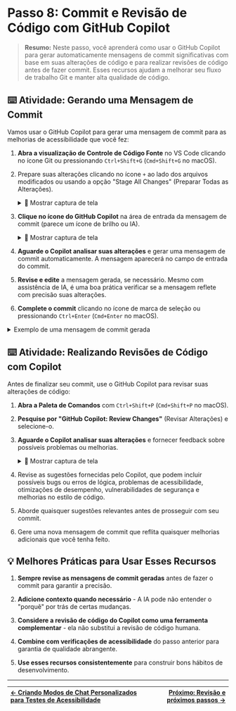 # Passo 8: Commit e Revisão de Código com GitHub Copilot

> **Resumo:**
> Neste passo, você aprenderá como usar o GitHub Copilot para gerar automaticamente mensagens de commit significativas com base em suas alterações de código e para realizar revisões de código antes de fazer commit. Esses recursos ajudam a melhorar seu fluxo de trabalho Git e manter alta qualidade de código.

## ⌨️ Atividade: Gerando uma Mensagem de Commit

Vamos usar o GitHub Copilot para gerar uma mensagem de commit para as melhorias de acessibilidade que você fez:

1. **Abra a visualização de Controle de Código Fonte** no VS Code clicando no ícone Git ou pressionando `Ctrl+Shift+G` (`Cmd+Shift+G` no macOS).

2. Prepare suas alterações clicando no ícone `+` ao lado dos arquivos modificados ou usando a opção "Stage All Changes" (Preparar Todas as Alterações).

   <details>
      <summary>📸 Mostrar captura de tela</summary>
       <img src="../../images/7-stage-changes.png" alt="Captura de tela mostrando todas as alterações preparadas" />
   </details>
   
3. **Clique no ícone do GitHub Copilot** na área de entrada da mensagem de commit (parece um ícone de brilho ou IA).

   <details>
      <summary>📸 Mostrar captura de tela</summary>
       <img src="../../images/7-generate-commit-message.png" alt="Captura de tela da interface de commit com botão do Copilot" />
   </details>

4. **Aguarde o Copilot analisar suas alterações** e gerar uma mensagem de commit automaticamente. A mensagem aparecerá no campo de entrada do commit.

5. **Revise e edite** a mensagem gerada, se necessário. Mesmo com assistência de IA, é uma boa prática verificar se a mensagem reflete com precisão suas alterações.

6. **Complete o commit** clicando no ícone de marca de seleção ou pressionando `Ctrl+Enter` (`Cmd+Enter` no macOS).

<details>
  <summary>Exemplo de uma mensagem de commit gerada</summary>

```
Melhorar acessibilidade no painel StudyPlan AI

- Adicionar marcos semânticos HTML5 (header, nav, main, footer)
- Tornar todos os elementos interativos acessíveis por teclado
- Adicionar atributos ARIA adequados a ícones e componentes de UI
- Melhorar a rotulagem e associações de campos de formulário
- Adicionar anúncios de mensagens de status para leitores de tela

Essas alterações garantem conformidade com WCAG 2.1 AA e melhoram a experiência para usuários com deficiências.
```

</details>

## ⌨️ Atividade: Realizando Revisões de Código com Copilot

Antes de finalizar seu commit, use o GitHub Copilot para revisar suas alterações de código:

1. **Abra a Paleta de Comandos** com `Ctrl+Shift+P` (`Cmd+Shift+P` no macOS).

2. **Pesquise por "GitHub Copilot: Review Changes"** (Revisar Alterações) e selecione-o.

3. **Aguarde o Copilot analisar suas alterações** e fornecer feedback sobre possíveis problemas ou melhorias.

   <details>
      <summary>📸 Mostrar captura de tela</summary>
       <img src="../../images/7-code-review.png" alt="Captura de tela do recurso de revisão de código" />
   </details>

4. Revise as sugestões fornecidas pelo Copilot, que podem incluir possíveis bugs ou erros de lógica, problemas de acessibilidade, otimizações de desempenho, vulnerabilidades de segurança e melhorias no estilo de código.

5. Aborde quaisquer sugestões relevantes antes de prosseguir com seu commit.

6. Gere uma nova mensagem de commit que reflita quaisquer melhorias adicionais que você tenha feito.


## 💡 Melhores Práticas para Usar Esses Recursos

1. **Sempre revise as mensagens de commit geradas** antes de fazer o commit para garantir a precisão.

2. **Adicione contexto quando necessário** - A IA pode não entender o "porquê" por trás de certas mudanças.

3. **Considere a revisão de código do Copilot como uma ferramenta complementar** - ela não substitui a revisão de código humana.

4. **Combine com verificações de acessibilidade** do passo anterior para garantia de qualidade abrangente.

5. **Use esses recursos consistentemente** para construir bons hábitos de desenvolvimento.

---

| [← Criando Modos de Chat Personalizados para Testes de Acessibilidade](07-step.md) | [Próximo: Revisão e próximos passos →](09-step.md) |
|:-----------------------------------|------------------------------------------:|
